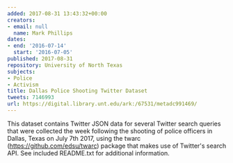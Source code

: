```yaml
---
added: 2017-08-31 13:43:32+00:00
creators:
- email: null
  name: Mark Phillips
dates:
- end: '2016-07-14'
  start: '2016-07-05'
published: 2017-08-31
repository: University of North Texas
subjects:
- Police
- Activism
title: Dallas Police Shooting Twitter Dataset
tweets: 7146993
url: https://digital.library.unt.edu/ark:/67531/metadc991469/
---
```


This dataset contains Twitter JSON data for several Twitter search queries that were collected the week following the shooting of police officers in Dallas, Texas on July 7th 2017, using the twarc (https://github.com/edsu/twarc) package that makes use of Twitter's search API. See included README.txt for additional information.
